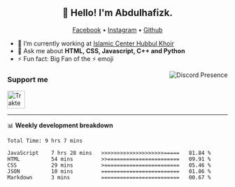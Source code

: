 <h2 align="center">👋 Hello! I'm Abdulhafizk.</h2>
<p align="center">
  <a href="https://web.facebook.com/profile.php?id=100080122707224">Facebook</a> •
  <a href="https://www.instagram.com/abdulhafizh_k/">Instagram</a> •
  <a href="https://github.com/abdulhafizk">Github</a>
</p>


- 🔭 I’m currently working at [Islamic Center Hubbul Khoir](https://hubbulkhoir.sch.id/)
- 💬 Ask me about **HTML, CSS, Javascript, C++ and Python**
- ⚡ Fun fact: Big Fan of the :zap: emoji

<a href="https://discord.com/users/1162966552161820743" target="_blank" rel="nofollow">
   <img src="https://lanyard-profile-readme.vercel.app/api/1162966552161820743?idleMessage=Probably%20doing%20something%20else..." alt="Discord Presence" align="right">
</a>

### Support me

<a href="https://trakteer.id/Masycodev" target="_blank"><img id="wse-buttons-preview" src="https://cdn.trakteer.id/images/embed/trbtn-blue-2.png" height="40" style="border:0px;height:40px;" alt="Trakteer Saya"></a>

-------

📊 **Weekly development breakdown**
<!--START_SECTION:waka-->

```HTML, CSS, Javascript, C++, Python, Jsx, Json, Lock.
Total Time: 9 hrs 7 mins

JavaScript    7 hrs 28 mins   >>>>>>>>>>>>>>>>>>>>=====   81.84 %
HTML          54 mins         >>=======================   09.91 %
CSS           29 mins         >========================   05.46 %
JSON          10 mins         =========================   01.86 %
Markdown      3 mins          =========================   00.67 %
```

<!--END_SECTION:waka-->
